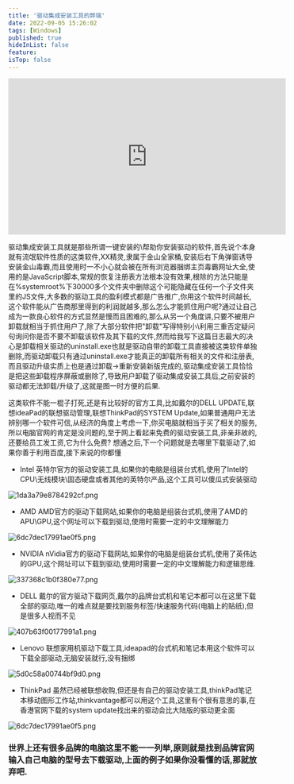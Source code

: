 ```yaml
---
title: '驱动集成安装工具的弊端'
date: 2022-09-05 15:26:02
tags: [Windows]
published: true
hideInList: false
feature: 
isTop: false
---
```


<iframe width="560" height="315" src="https:////player.bilibili.com/player.html?aid=975561863&bvid=BV1j44y1b7GP&cid=411060741&page=1" title="YouTube video player" frameborder="0" allow="accelerometer; autoplay; clipboard-write; encrypted-media; gyroscope; picture-in-picture" allowfullscreen></iframe>

驱动集成安装工具就是那些所谓一键安装的\帮助你安装驱动的软件,首先说个本身就有流氓软件性质的这类软件,XX精灵,隶属于金山全家桶,安装后右下角弹窗诱导安装金山毒霸,而且使用时一不小心就会被在所有浏览器捆绑主页毒霸网址大全,使用的是JavaScript脚本,常规的恢复注册表方法根本没有效果,根除的方法只能是在%systemroot%下30000多个文件夹中删除这个可能隐藏在任何一个子文件夹里的JS文件,大多数的驱动工具的盈利模式都是广告推广,你用这个软件时间越长,这个软件能从广告商那里得到的利润就越多,那么怎么才能抓住用户呢?通过让自己成为一款良心软件的方式显然是慢而且困难的,那么从另一个角度讲,只要不被用户卸载就相当于抓住用户了,除了大部分软件把"卸载"写得特别小\利用三重否定疑问句询问你是否不要不卸载该软件及其下载的文件,然而给我写下这篇日志最大的决心是卸载相关驱动的uninstall.exe也就是驱动自带的卸载工具直接被这类软件单独删除,而驱动卸载只有通过uninstall.exe才能真正的卸载所有相关的文件和注册表,而且驱动升级实质上也是通过卸载->重新安装新版完成的,驱动集成安装工具恰恰是把这些卸载程序屏蔽或删除了,导致用户卸载了驱动集成安装工具后,之前安装的驱动都无法卸载/升级了,这就是图一时方便的后果.

这类软件不能一棍子打死,还是有比较好的官方工具,比如戴尔的DELL UPDATE,联想ideaPad的联想驱动管理,联想ThinkPad的SYSTEM Update,如果普通用户无法辨别哪一个软件可信,从经济的角度上考虑一下,你买电脑就相当于买了相关的服务,所以电脑官网的肯定是没问题的,至于网上看起来免费的驱动安装工具,非亲非故的,还要给员工发工资,它为什么免费?
想通之后,下一个问题就是去哪里下载驱动了,如果你善于利用百度,接下来说的你都懂

+ Intel
英特尔官方的驱动安装工具,如果你的电脑是组装台式机,使用了Intel的CPU\无线模块\固态硬盘或者其他的英特尔产品,这个工具可以傻瓜式安装驱动

![1da3a79e8784292cf.png](https://loli.tc/images/1da3a79e8784292cf.png)

+ AMD
AMD官方的驱动下载网站,如果你的电脑是组装台式机,使用了AMD的APU\GPU,这个网址可以下载到驱动,使用时需要一定的中文理解能力

![6dc7dec17991ae0f5.png](https://loli.tc/images/6dc7dec17991ae0f5.png)

+ NVIDIA
nVidia官方的驱动下载网站,如果你的电脑是组装台式机,使用了英伟达的GPU,这个网址可以下载到驱动,使用时需要一定的中文理解能力和逻辑思维.

![337368c1b0f380e77.png](https://loli.tc/images/337368c1b0f380e77.png)

+ DELL
戴尔的官方驱动下载网页,戴尔的品牌台式机和笔记本都可以在这里下载全部的驱动,唯一的难点就是要找到服务标签/快速服务代码(电脑上的贴纸),但是很多人视而不见

![407b63f00177991a1.png](https://loli.tc/images/407b63f00177991a1.png)

+ Lenovo
联想家用机驱动下载工具,ideapad的台式机和笔记本用这个软件可以下载全部驱动,无脑安装就行,没有捆绑

![5d0c58a00744bf9d0.png](https://loli.tc/images/5d0c58a00744bf9d0.png)

+ ThinkPad
虽然已经被联想收购,但还是有自己的驱动安装工具,thinkPad笔记本移动图形工作站,thinkvantage都可以用这个工具,这里有个很有意思的事,在香港官网下载的system update找出来的驱动会比大陆版的驱动更全面

![6dc7dec17991ae0f5.png](https://loli.tc/images/6dc7dec17991ae0f5.png)


### 世界上还有很多品牌的电脑这里不能一一列举,原则就是找到品牌官网输入自己电脑的型号去下载驱动,上面的例子如果你没看懂的话,那就放弃吧.
